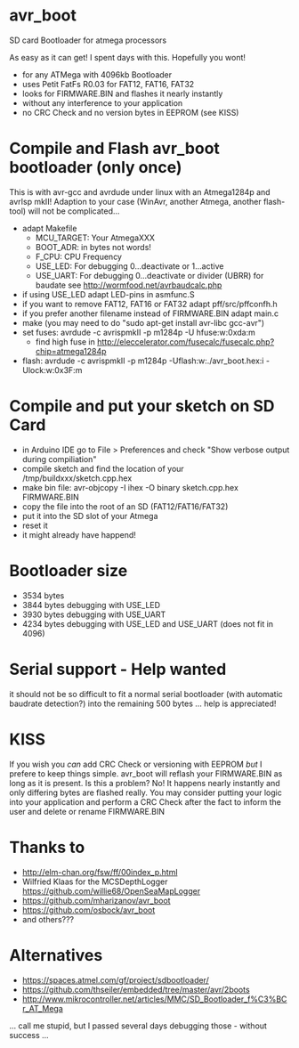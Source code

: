 avr_boot
========

SD card Bootloader for atmega processors

As easy as it can get! I spent days with this. Hopefully you wont!

- for any ATMega with 4096kb Bootloader
- uses Petit FatFs R0.03 for FAT12, FAT16, FAT32
- looks for FIRMWARE.BIN and flashes it nearly instantly
- without any interference to your application
- no CRC Check and no version bytes in EEPROM (see KISS)

# Compile and Flash avr_boot bootloader (only once)

This is with avr-gcc and avrdude under linux with an Atmega1284p and avrIsp mkII! Adaption to your case (WinAvr, another Atmega, another flash-tool) will not be complicated...

- adapt Makefile
  - MCU_TARGET: Your AtmegaXXX
  - BOOT_ADR: in bytes not words!
  - F_CPU:  CPU Frequency
  - USE_LED: For debugging 0...deactivate or 1...active
  - USE_UART: For debugging 0...deactivate or divider (UBRR) for baudate see http://wormfood.net/avrbaudcalc.php
- if using USE_LED adapt LED-pins in asmfunc.S
- if you want to remove FAT12, FAT16 or FAT32 adapt pff/src/pffconfh.h
- if you prefer another filename instead of FIRMWARE.BIN adapt main.c 
- make (you may need to do "sudo apt-get install avr-libc gcc-avr")
- set fuses: avrdude -c avrispmkII -p m1284p -U hfuse:w:0xda:m
  - find high fuse in http://eleccelerator.com/fusecalc/fusecalc.php?chip=atmega1284p
- flash: avrdude -c avrispmkII -p m1284p -Uflash:w:./avr_boot.hex:i -Ulock:w:0x3F:m 

# Compile and put your sketch on SD Card 

- in Arduino IDE go to File > Preferences and check "Show verbose output during compiliation"
- compile sketch and find the location of your /tmp/buildxxx/sketch.cpp.hex
- make bin file: avr-objcopy -I ihex -O binary sketch.cpp.hex FIRMWARE.BIN
- copy the file into the root of an SD (FAT12/FAT16/FAT32)
- put it into the SD slot of your Atmega
- reset it
- it might already have happend!

# Bootloader size
 - 3534 bytes
 - 3844 bytes debugging with USE_LED
 - 3930 bytes debugging with USE_UART
 - 4234 bytes debugging with USE_LED and USE_UART (does not fit in 4096)

# Serial support - Help wanted
it should not be so difficult to fit a normal serial bootloader (with automatic baudrate detection?) into the remaining 500 bytes ... help is appreciated!

# KISS
If you wish you *can* add CRC Check or versioning with EEPROM *but* I prefere to keep things simple. avr_boot will reflash your FIRMWARE.BIN as long as it is present.
Is this a problem? No! It happens nearly instantly and only differing bytes are flashed really.
You may consider putting your logic into your application and perform a CRC Check after the fact to inform the user and delete or rename FIRMWARE.BIN

# Thanks to
- http://elm-chan.org/fsw/ff/00index_p.html
- Wilfried Klaas for the MCSDepthLogger https://github.com/willie68/OpenSeaMapLogger
- https://github.com/mharizanov/avr_boot
- https://github.com/osbock/avr_boot
- and others???

# Alternatives

- https://spaces.atmel.com/gf/project/sdbootloader/
- https://github.com/thseiler/embedded/tree/master/avr/2boots
- http://www.mikrocontroller.net/articles/MMC/SD_Bootloader_f%C3%BCr_AT_Mega

... call me stupid, but I passed several days debugging those - without success ...

